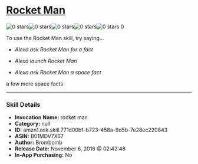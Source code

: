 # [Rocket Man](http://alexa.amazon.com/#skills/amzn1.ask.skill.771d00b1-b723-458a-9d5b-7e28ec220843)
![0 stars](../../images/ic_star_border_black_18dp_1x.png)![0 stars](../../images/ic_star_border_black_18dp_1x.png)![0 stars](../../images/ic_star_border_black_18dp_1x.png)![0 stars](../../images/ic_star_border_black_18dp_1x.png)![0 stars](../../images/ic_star_border_black_18dp_1x.png) 0

To use the Rocket Man skill, try saying...

* *Alexa ask Rocket Man for a fact*

* *Alexa launch Rocket Man*

* *Alexa ask Rocket Man a space fact*

a few more space facts

***

### Skill Details

* **Invocation Name:** rocket man
* **Category:** null
* **ID:** amzn1.ask.skill.771d00b1-b723-458a-9d5b-7e28ec220843
* **ASIN:** B01MDV7X67
* **Author:** Brombomb
* **Release Date:** November 6, 2016 @ 02:42:48
* **In-App Purchasing:** No
